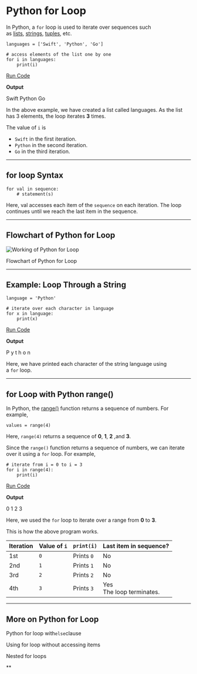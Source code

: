 # Python for Loop

In Python, a `for` loop is used to iterate over sequences such as [lists](https://www.programiz.com/python-programming/list "Python Lists"), [strings](https://www.programiz.com/python-programming/string), [tuples](https://www.programiz.com/python-programming/tuple), etc.

```
languages = ['Swift', 'Python', 'Go']

# access elements of the list one by one
for i in languages:
    print(i)
```

[Run Code](https://www.programiz.com/python-programming/online-compiler)

**Output**

Swift
Python
Go

In the above example, we have created a list called languages. As the list has 3 elements, the loop iterates **3** times.

The value of `i` is

- `Swift` in the first iteration.
- `Python` in the second iteration.
- `Go` in the third iteration.

---

## for loop Syntax

```
for val in sequence:
    # statement(s)
```

Here, val accesses each item of the `sequence` on each iteration. The loop continues until we reach the last item in the sequence.

---

## Flowchart of Python for Loop

![Working of Python for Loop](https://www.programiz.com/sites/tutorial2program/files/python-for-loop-working.png "Working of Python for Loop")

Flowchart of Python for Loop

---

## Example: Loop Through a String

```
language = 'Python'

# iterate over each character in language
for x in language:
    print(x)
```

[Run Code](https://www.programiz.com/python-programming/online-compiler)

**Output**

P
y
t
h
o
n

Here, we have printed each character of the string language using a `for` loop.

---

## for Loop with Python range()

In Python, the [range()](https://www.programiz.com/python-programming/methods/built-in/range) function returns a sequence of numbers. For example,

```
values = range(4)
```

Here, `range(4)` returns a sequence of **0**, **1**, **2** ,and **3**.

Since the `range()` function returns a sequence of numbers, we can iterate over it using a `for` loop. For example,

```
# iterate from i = 0 to i = 3
for i in range(4):
    print(i)
```

[Run Code](https://www.programiz.com/python-programming/online-compiler)

**Output**

0
1
2
3

Here, we used the `for` loop to iterate over a range from **0** to **3**.

This is how the above program works.

|Iteration|Value of `i`|`print(i)`|Last item in sequence?|
|---|---|---|---|
|1st|`0`|Prints `0`|No|
|2nd|`1`|Prints `1`|No|
|3rd|`2`|Prints `2`|No|
|4th|`3`|Prints `3`|Yes  <br>The loop terminates.|

---

## More on Python for Loop

Python for loop with`else`clause

[](https://www.programiz.com/python-programming/online-compiler)

[](https://www.programiz.com/python-programming/break-continue)

Using for loop without accessing items

[](https://www.programiz.com/python-programming/online-compiler)

[](https://www.programiz.com/python-programming/online-compiler)

Nested for loops

[](https://www.programiz.com/python-programming/online-compiler)

**